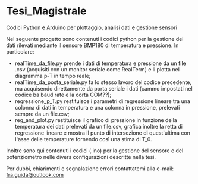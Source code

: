 # Tesi_Magistrale
Codici Python e Arduino per plottaggio, analisi dati e gestione sensori



Nel seguente progetto sono contenuti i codici python per la gestione dei dati rilevati mediante il sensore BMP180 di temperatura e pressione. In particolare:

- realTime_da_file.py prende i dati di temperatura e pressione da un file .csv (acquisiti con un monitor seriale come RealTerm) e li plotta nel diagramma p-T in tempo reale;
- realTime_da_posta_seriale.py fa lo stesso lavoro del codice precedente, ma acquisendo direttamente da porta seriale i dati (cammo impostati nel codice ba baud rate e la corta COM??);
- regressione_p_T.py restituisce i parametri di regressione lineare tra una colonna di dati in temperatura e una colonna in pressione, prelevati sempre da un file.csv;
- reg_and_plot.py restituisce il grafico di pressione in funzione della temperatura dei dati prelevati da un file.csv, grafica inoltre la retta di regressione lineare e mostra il punto di intersezione di quest'ultima con l'asse delle temperature fornendo così una stima di T_0.

Inoltre sono qui contenuti i codici (.ino) per la gestione del sensore e del potenziometro nelle divers configurazioni descritte nella tesi.


Per dubbi, chiarimenti e segnalazione errori contattatemi alla e-mail: fra.guida@outlook.com
